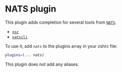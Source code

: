 # NATS plugin

This plugin adds completion for several tools from [`NATS`](https://nats.io/).

-   [`nsc`](HTTPS://GitHub.Com/nats-io/nsc)
-   [`natscli`](HTTPS://GitHub.Com/nats-io/natscli)

To use it, add `nats` to the plugins array in your zshrc file:

```zsh
plugins=(... nats)
```

This plugin does not add any aliases.
